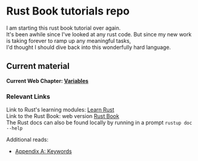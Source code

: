 # Rust Book tutorials repo

I am starting this rust book tutorial over again.  
It's been awhile since I've looked at any rust code.
But since my new work is taking forever to ramp up any meaningful tasks,  
I'd thought I should dive back into this wonderfully hard language.

## Current material

**Current Web Chapter: [Variables](https://doc.rust-lang.org/book/ch03-01-variables-and-mutability.html)**

### Relevant Links

Link to Rust's learning modules: [Learn Rust](https://www.rust-lang.org/learn)  
Link to the Rust Book: web version [Rust Book](https://www.rust-lang.org/book)  
The Rust docs can also be found locally by running in a prompt `rustup doc --help`

Additional reads:

- [Appendix A: Keywords](https://doc.rust-lang.org/book/appendix-01-keywords.html)
